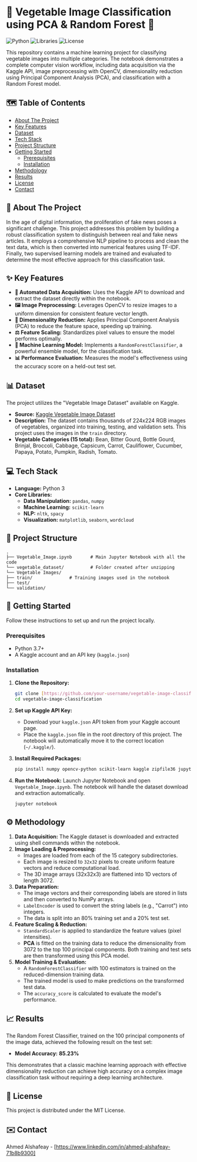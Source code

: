 # 🥕 Vegetable Image Classification using PCA & Random Forest 🤖

![Python](https://img.shields.io/badge/Python-3.7%2B-blue.svg)
![Libraries](https://img.shields.io/badge/Libraries-Scikit--learn%20%7C%20OpenCV%20%7C%20Kaggle-orange.svg)
![License](https://img.shields.io/badge/License-MIT-green.svg)

This repository contains a machine learning project for classifying vegetable images into multiple categories. The notebook demonstrates a complete computer vision workflow, including data acquisition via the Kaggle API, image preprocessing with OpenCV, dimensionality reduction using Principal Component Analysis (PCA), and classification with a Random Forest model.

## 🗺️ Table of Contents

- [About The Project](#-about-the-project)
- [Key Features](#-key-features)
- [Dataset](#-dataset)
- [Tech Stack](#-tech-stack)
- [Project Structure](#-project-structure)
- [Getting Started](#-getting-started)
  - [Prerequisites](#prerequisites)
  - [Installation](#installation)
- [Methodology](#-methodology)
- [Results](#-results)
- [License](#-license)
- [Contact](#-contact)

## 📖 About The Project

In the age of digital information, the proliferation of fake news poses a significant challenge. This project addresses this problem by building a robust classification system to distinguish between real and fake news articles. It employs a comprehensive NLP pipeline to process and clean the text data, which is then converted into numerical features using TF-IDF. Finally, two supervised learning models are trained and evaluated to determine the most effective approach for this classification task.

## ✨ Key Features

- **🤖 Automated Data Acquisition:** Uses the Kaggle API to download and extract the dataset directly within the notebook.
- **🖼️ Image Preprocessing:** Leverages OpenCV to resize images to a uniform dimension for consistent feature vector length.
- **🔬 Dimensionality Reduction:** Applies Principal Component Analysis (PCA) to reduce the feature space, speeding up training.
- **⚖️ Feature Scaling:** Standardizes pixel values to ensure the model performs optimally.
- **🌳 Machine Learning Model:** Implements a `RandomForestClassifier`, a powerful ensemble model, for the classification task.
- **📊 Performance Evaluation:** Measures the model's effectiveness using the accuracy score on a held-out test set.

## 📊 Dataset

The project utilizes the "Vegetable Image Dataset" available on Kaggle.

- **Source:** [Kaggle Vegetable Image Dataset](https://www.kaggle.com/datasets/misrakahmed/vegetable-image-dataset)
- **Description:** The dataset contains thousands of 224x224 RGB images of vegetables, organized into training, testing, and validation sets. This project uses the images in the `train` directory.
- **Vegetable Categories (15 total):** Bean, Bitter Gourd, Bottle Gourd, Brinjal, Broccoli, Cabbage, Capsicum, Carrot, Cauliflower, Cucumber, Papaya, Potato, Pumpkin, Radish, Tomato.

## 💻 Tech Stack

- **Language:** Python 3
- **Core Libraries:**
  - **Data Manipulation:** `pandas`, `numpy`
  - **Machine Learning:** `scikit-learn`
  - **NLP:** `nltk`, `spacy`
  - **Visualization:** `matplotlib`, `seaborn`, `wordcloud`

## 📁 Project Structure
~~~
.
├── Vegetable_Image.ipynb       # Main Jupyter Notebook with all the code
└── vegetable_dataset/          # Folder created after unzipping
└── Vegetable Images/
├── train/              # Training images used in the notebook
├── test/
└── validation/
~~~
## 🚀 Getting Started

Follow these instructions to set up and run the project locally.

### Prerequisites

- Python 3.7+
- A Kaggle account and an API key (`kaggle.json`)

### Installation

1.  **Clone the Repository:**
    ```sh
    git clone [https://github.com/your-username/vegetable-image-classification.git](https://github.com/your-username/vegetable-image-classification.git)
    cd vegetable-image-classification
    ```

2.  **Set up Kaggle API Key:**
    - Download your `kaggle.json` API token from your Kaggle account page.
    - Place the `kaggle.json` file in the root directory of this project. The notebook will automatically move it to the correct location (`~/.kaggle/`).

3.  **Install Required Packages:**
    ```sh
    pip install numpy opencv-python scikit-learn kaggle zipfile36 jupyter
    ```

4.  **Run the Notebook:**
    Launch Jupyter Notebook and open `Vegetable_Image.ipynb`. The notebook will handle the dataset download and extraction automatically.
    ```sh
    jupyter notebook
    ```

## ⚙️ Methodology

1.  **Data Acquisition:** The Kaggle dataset is downloaded and extracted using shell commands within the notebook.
2.  **Image Loading & Preprocessing:**
    - Images are loaded from each of the 15 category subdirectories.
    - Each image is resized to `32x32` pixels to create uniform feature vectors and reduce computational load.
    - The 3D image arrays (32x32x3) are flattened into 1D vectors of length 3072.
3.  **Data Preparation:**
    - The image vectors and their corresponding labels are stored in lists and then converted to NumPy arrays.
    - `LabelEncoder` is used to convert the string labels (e.g., "Carrot") into integers.
    - The data is split into an 80% training set and a 20% test set.
4.  **Feature Scaling & Reduction:**
    - `StandardScaler` is applied to standardize the feature values (pixel intensities).
    - **PCA** is fitted on the training data to reduce the dimensionality from 3072 to the top 100 principal components. Both training and test sets are then transformed using this PCA model.
5.  **Model Training & Evaluation:**
    - A `RandomForestClassifier` with 100 estimators is trained on the reduced-dimension training data.
    - The trained model is used to make predictions on the transformed test data.
    - The `accuracy_score` is calculated to evaluate the model's performance.

## 📈 Results

The Random Forest Classifier, trained on the 100 principal components of the image data, achieved the following result on the test set:

- **Model Accuracy:** **85.23%**

This demonstrates that a classic machine learning approach with effective dimensionality reduction can achieve high accuracy on a complex image classification task without requiring a deep learning architecture.

## 📄 License

This project is distributed under the MIT License.

## ✉️ Contact

Ahmed Alshafeay - [https://www.linkedin.com/in/ahmed-alshafeay-71b8b9300]
